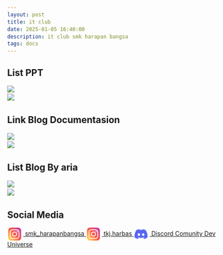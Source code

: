 ```yaml
---
layout: post
title: it club
date: 2025-01-05 16:40:00
description: it club smk harapan bangsa
tags: docs
---
```


## List PPT
<!-- - [ppt_1](https://docs.google.com/presentation/d/13QV2IOHvIqefGIntMF5zxw7y4IYnGKzb0WKrQ3r5xgY/edit?usp=sharing) -->
<a href="https://docs.google.com/presentation/d/13QV2IOHvIqefGIntMF5zxw7y4IYnGKzb0WKrQ3r5xgY/edit?usp=sharing" alt="P1 - Introduction cyber security & Command Linux"><img src="https://img.shields.io/static/v1?style=for-the-badge&label=P1 - Introduction cyber security & Command Linux&message=ppt&color=000000"></a><br>
<a href="https://www.canva.com/design/DAGcLboG3jU/NxpPUjRyLpHBQYa_C-f-qA/edit?utm_content=DAGcLboG3jU&utm_campaign=designshare&utm_medium=link2&utm_source=sharebutton" alt="P2 - Introduction CTF & overthewire bandit"><img src="https://img.shields.io/static/v1?style=for-the-badge&label=P2 - Introduction CTF & overthewire bandit&message=ppt canva&color=000000"></a><br>

## Link Blog Documentasion
<a href="https://docs.google.com/spreadsheets/d/1oOfIzykylkpAEAcep5sb8Y6tnRkgCk1PH_FzsbKU9ZA/edit?usp=sharing" alt="Link Blog Pertemuan 1"><img src="https://img.shields.io/static/v1?style=for-the-badge&label=Link Blog Pertemuan 1&message=Spredsheet&color=000000"></a><br>
<a href="https://docs.google.com/spreadsheets/d/1oOfIzykylkpAEAcep5sb8Y6tnRkgCk1PH_FzsbKU9ZA/edit?usp=sharing#gid=1158912417" alt="Link Blog Pertemuan 2"><img src="https://img.shields.io/static/v1?style=for-the-badge&label=Link Blog Pertemuan 2&message=Spredsheet&color=000000"></a><br>

## List Blog By aria
<a href="https://ariaf.my.id/itclub/P1/" alt="pertemuan 1"><img src="https://img.shields.io/static/v1?style=for-the-badge&label=pertemuan 1&message=Docs&color=000000"></a><br>
<a href="https://ariaf.my.id/itclub/P2/" alt="pertemuan 1"><img src="https://img.shields.io/static/v1?style=for-the-badge&label=pertemuan 2&message=Docs&color=000000"></a><br>

## Social Media
<a href="https://www.instagram.com/smk_harapanbangsa/" class="d-flex align-items-center m-2">
    <img src="/assets/img/posts/instagram.png" width="30" align="center" style="padding: 0 5px 0 2px;"/>
    smk_harapanbangsa
</a>

<a href="https://www.instagram.com/tkj.harbas/" class="d-flex align-items-center m-2">
    <img src="/assets/img/posts/instagram.png" width="30" align="center" style="padding: 0 5px 0 2px;"/>
    tkj.harbas
</a>

<a href="https://s.id/dev-universe" class="d-flex align-items-center m-2">
    <img src="/assets/img/posts/discord.png" width="30" align="center" style="padding: 0 5px 0 2px;"/>
     Discord Comunity Dev Universe
</a>

<!-- [<img src="assets/img/posts/instagram.png" width="30" align="center"/> smk harapan bangsa](https://www.instagram.com/smk_harapanbangsa/) -->
<!-- [<img src="assets/img/posts/discord.png" width="30" align="center"/> Discord Comunity Dev Universe](https://s.id/dev-universe) -->